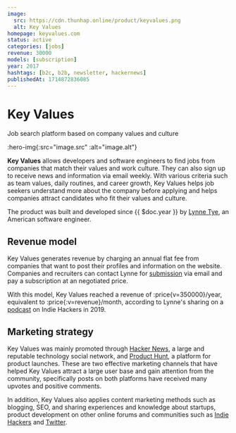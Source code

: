 ```yaml
---
image:
  src: https://cdn.thunhap.online/product/keyvalues.png
  alt: Key Values
homepage: keyvalues.com
status: active
categories: [jobs]
revenue: 30000
models: [subscription]
year: 2017
hashtags: [b2c, b2b, newsletter, hackernews]
publishedAt: 1714872836085
---
```


# Key Values

Job search platform based on company values and culture

:hero-img{:src="image.src" :alt="image.alt"}

__Key Values__ allows developers and software engineers to find jobs from companies that match their values and work culture. They can also sign up to receive news and information via email weekly. With various criteria such as team values, daily routines, and career growth, Key Values helps job seekers understand more about the company before applying and helps companies attract candidates who fit their values and culture.

The product was built and developed since {{ $doc.year }} by [Lynne Tye](https://twitter.com/lynnetye), an American software engineer.

## Revenue model

Key Values generates revenue by charging an annual flat fee from companies that want to post their profiles and information on the website. Companies and recruiters can contact Lynne for [submission](https://www.keyvalues.com/submit) via email and pay a subscription at an negotiated price.

With this model, Key Values reached a revenue of :price{v=350000}/year, equivalent to :price{:v=revenue}/month, according to Lynne's sharing on a [podcast](https://www.indiehackers.com/podcast/086-lynne-tye-of-key-values) on Indie Hackers in 2019.

## Marketing strategy

Key Values was mainly promoted through [Hacker News](https://news.ycombinator.com/submitted?id=lynnetye), a large and reputable technology social network, and [Product Hunt](https://www.producthunt.com/products/key-values), a platform for product launches. These are two effective marketing channels that have helped Key Values attract a large user base and gain attention from the community, specifically posts on both platforms have received many upvotes and positive comments.

In addition, Key Values also applies content marketing methods such as blogging, SEO, and sharing experiences and knowledge about startups, product development on other online forums and communities such as [Indie Hackers](https://www.indiehackers.com/product/key-values) and [Twitter](https://twitter.com/keyvaluesio).
